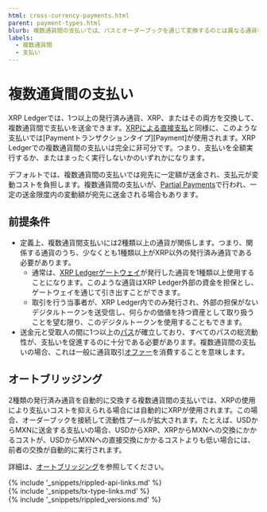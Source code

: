 ```yaml
---
html: cross-currency-payments.html
parent: payment-types.html
blurb: 複数通貨間の支払いでは、パスとオーダーブックを通じて変換するのとは異なる通貨を自動的にに送金します。
labels:
  - 複数通貨間
  - 支払い
---
```

# 複数通貨間の支払い

XRP Ledgerでは、1つ以上の発行済み通貨、XRP、またはその両方を交換して、複数通貨間で支払いを送金できます。[XRPによる直接支払](use-simple-xrp-payments.html)と同様に、このような支払いでは[Paymentトランザクションタイプ][Payment]が使用されます。XRP Ledgerでの複数通貨間の支払いは完全に非可分です。つまり、支払いを全額実行するか、またはまったく実行しないかのいずれかになります。

デフォルトでは、複数通貨間の支払いでは宛先に一定額が送金され、支払元が変動コストを負担します。複数通貨間の支払いが、[Partial Payments](partial-payments.html)で行われ、一定の送金限度内の変動額が宛先に送金される場合もあります。


## 前提条件

- 定義上、複数通貨間支払いには2種類以上の通貨が関係します。つまり、関係する通貨のうち、少なくとも1種類以上がXRP以外の発行済み通貨である必要があります。
    - 通常は、[XRP Ledgerゲートウェイ](become-an-xrp-ledger-gateway.html)が発行した通貨を1種類以上使用することになります。このような通貨はXRP Ledger外部の資金を担保とし、ゲートウェイを通じて引き出すことができます。
    - 取引を行う当事者が、XRP Ledger内でのみ発行され、外部の担保がないデジタルトークンを送受信し、何らかの価値を持つ資産として取り扱うことを望む限り、このデジタルトークンを使用することもできます。
- 送金元と受取人の間に1つ以上の[パス](paths.html)が確立しており、すべてのパスの総流動性が、支払いを促進するのに十分である必要があります。複数通貨間の支払いの場合、これは一般に通貨取引[オファー](offers.html)を消費することを意味します。


## オートブリッジング

2種類の発行済み通貨を自動的に交換する複数通貨間の支払いでは、XRPの使用により支払いコストを抑えられる場合には自動的にXRPが使用されます。この場合、オーダーブックを接続して流動性プールが拡大されます。たとえば、USDからMXNに送金する支払いの場合、USDからXRP、XRPからMXNへの交換にかかるコストが、USDからMXNへの直接交換にかかるコストよりも低い場合には、前者の交換が自動的に実行されます。

詳細は、[オートブリッジング](autobridging.html)を参照してください。

<!--{# common link defs #}-->
{% include '_snippets/rippled-api-links.md' %}			
{% include '_snippets/tx-type-links.md' %}			
{% include '_snippets/rippled_versions.md' %}
